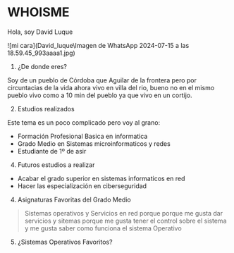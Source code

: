 # WHOISME

Hola, soy David Luque 

![mi cara](David_luque\Imagen de WhatsApp 2024-07-15 a las 18.59.45_993aaaa1.jpg)

1. ¿De donde eres?

Soy de un pueblo de Córdoba que Aguilar de la frontera pero por circuntacias de la vida ahora vivo en villa del rio, bueno no en el mismo pueblo vivo como a 10 min del pueblo ya que vivo en un cortijo. 

2. Estudios realizados 

  Este tema es un poco complicado pero voy al grano:

  * Formación Profesional Basica en informatica
  * Grado Medio en Sistemas microinformaticos y redes
  * Estudiante de 1º de asir

4. Futuros estudios a realizar 
  * Acabar el grado superior en sistemas informaticos en red
  * Hacer las especialización en ciberseguridad 

4. Asignaturas Favoritas del Grado Medio 
 
 >Sistemas operativos y Servicios en red porque porque me gusta dar servicios y sitemas porque me gusta tener el control sobre el sistema y me gusta saber como funciona el sistema Operativo 

5. ¿Sistemas Operativos Favoritos?

 > 

 
